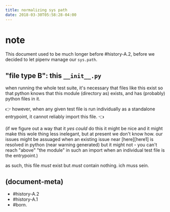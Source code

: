 ```yaml
---
title: normalizing sys path
date: 2018-03-30T05:58:28-04:00
---
```

# note

This document used to be much longer before #history-A.2, before we decided
to let pipenv manage our `sys.path`.




## <a name='file-type-B'></a>"file type B": this `__init__.py`

when running the whole test suite, it's necessary that files like this
exist so that python knows that this module (directory as) exists, and
has (probably) python files in it.

👉 however, when any given test file is run individually as a standalone
entrypoint, it cannot reliably import this file. 👈

(if we figure out a way that it _yes could_ do this it might be nice and
it might make this wole thing less inelegant, but at present we don't know
how. our issues might be assuaged when an existing issue near [here][here1]
is resolved in python (near warning generated) but it might not - you can't
reach "above" "the module" in such an import when an individual test file
is the entrypoint.)

as such, this file _must_ exist but _must_ contain nothing. ich muss sein.




## (document-meta)

  - #history-A.2
  - #history-A.1
  - #born.
